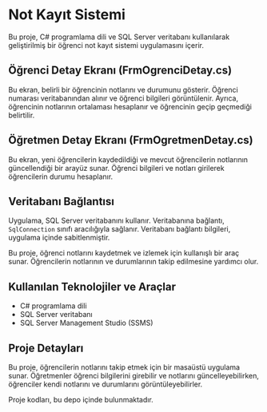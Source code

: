 # Not Kayıt Sistemi

Bu proje, C# programlama dili ve SQL Server veritabanı kullanılarak geliştirilmiş bir öğrenci not kayıt sistemi uygulamasını içerir.

## Öğrenci Detay Ekranı (FrmOgrenciDetay.cs)

Bu ekran, belirli bir öğrencinin notlarını ve durumunu gösterir. Öğrenci numarası veritabanından alınır ve öğrenci bilgileri görüntülenir. Ayrıca, öğrencinin notlarının ortalaması hesaplanır ve öğrencinin geçip geçmediği belirtilir.

## Öğretmen Detay Ekranı (FrmOgretmenDetay.cs)

Bu ekran, yeni öğrencilerin kaydedildiği ve mevcut öğrencilerin notlarının güncellendiği bir arayüz sunar. Öğrenci bilgileri ve notları girilerek öğrencilerin durumu hesaplanır.

## Veritabanı Bağlantısı

Uygulama, SQL Server veritabanını kullanır. Veritabanına bağlantı, `SqlConnection` sınıfı aracılığıyla sağlanır. Veritabanı bağlantı bilgileri, uygulama içinde sabitlenmiştir.

Bu proje, öğrenci notlarını kaydetmek ve izlemek için kullanışlı bir araç sunar. Öğrencilerin notlarının ve durumlarının takip edilmesine yardımcı olur.

## Kullanılan Teknolojiler ve Araçlar

- C# programlama dili
- SQL Server veritabanı
- SQL Server Management Studio (SSMS)

## Proje Detayları

Bu proje, öğrencilerin notlarını takip etmek için bir masaüstü uygulama sunar. Öğretmenler öğrenci bilgilerini girebilir ve notlarını güncelleyebilirken, öğrenciler kendi notlarını ve durumlarını görüntüleyebilirler.

Proje kodları, bu depo içinde bulunmaktadır.
